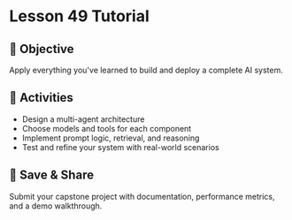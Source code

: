 # Lesson 49 Tutorial

## 🎯 Objective

Apply everything you've learned to build and deploy a complete AI system.

## 🧩 Activities

- Design a multi-agent architecture
- Choose models and tools for each component
- Implement prompt logic, retrieval, and reasoning
- Test and refine your system with real-world scenarios

## 💾 Save & Share

Submit your capstone project with documentation, performance metrics, and a demo walkthrough.
